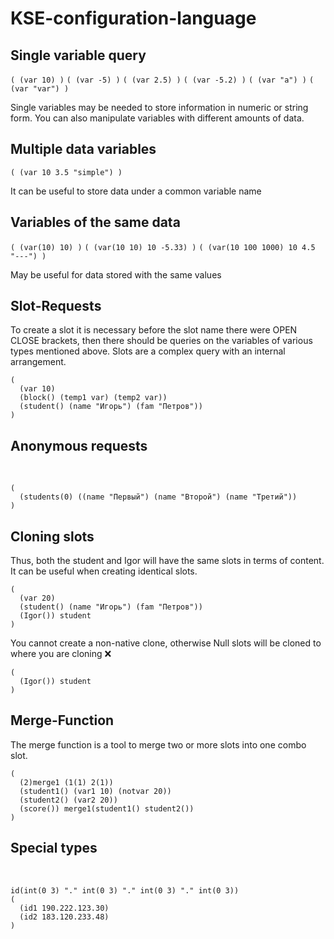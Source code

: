 # KSE-configuration-language

## Single variable query
`( (var 10) )`
`( (var -5) )`
`( (var 2.5) )`
`( (var -5.2) )`
`( (var "a") )`
`( (var "var") )`

Single variables may be needed to store information in numeric or string form. You can also manipulate variables with different amounts of data.
## Multiple data variables
`( (var 10 3.5 "simple") )`

It can be useful to store data under a common variable name

## Variables of the same data
`( (var(10) 10) )`
`( (var(10 10) 10 -5.33) )`
`( (var(10 100 1000) 10 4.5 "---") )`

May be useful for data stored with the same values

## Slot-Requests
To create a slot it is necessary before the slot name there were OPEN CLOSE brackets, then there should be queries on the variables of various types mentioned above. Slots are a complex query with an internal arrangement.
<br/>

	(
	  (var 10) 
	  (block() (temp1 var) (temp2 var))
	  (student() (name "Игорь") (fam "Петров"))
	)

## Anonymous requests

<br/>

	(
	  (students(0) ((name "Первый") (name "Второй") (name "Третий"))
	)


## Cloning slots

Thus, both the student and Igor will have the same slots in terms of content. It can be useful when creating identical slots.
<br/> 

	(
	  (var 20)
	  (student() (name "Игорь") (fam "Петров"))
	  (Igor()) student
	)
You cannot create a non-native clone, otherwise Null slots will be cloned to where you are cloning ❌
<br/> 

	(
	  (Igor()) student
	)

## Merge-Function

The merge function is a tool to merge two or more slots into one combo slot.
<br/>

	(
	  (2)merge1 (1(1) 2(1))
	  (student1() (var1 10) (notvar 20))
	  (student2() (var2 20))
	  (score()) merge1(student1() student2())
	)

## Special types

<br/> 

	id(int(0 3) "." int(0 3) "." int(0 3) "." int(0 3)) 
	(
	  (id1 190.222.123.30)
	  (id2 183.120.233.48)
	)
